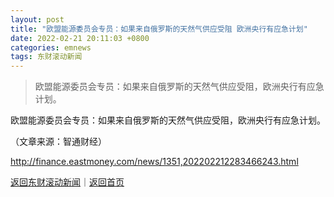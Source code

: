 ```yaml
---
layout: post
title: "欧盟能源委员会专员：如果来自俄罗斯的天然气供应受阻 欧洲央行有应急计划"
date: 2022-02-21 20:11:03 +0800
categories: emnews
tags: 东财滚动新闻
---
```

> 欧盟能源委员会专员：如果来自俄罗斯的天然气供应受阻，欧洲央行有应急计划。

<p>欧盟能源委员会专员：如果来自俄罗斯的天然气供应受阻，欧洲央行有应急计划。</p><p class="em_media">（文章来源：智通财经）</p>

<http://finance.eastmoney.com/news/1351,202202212283466243.html>

[返回东财滚动新闻](//finews.withounder.com/emnews/)｜[返回首页](//finews.withounder.com/)